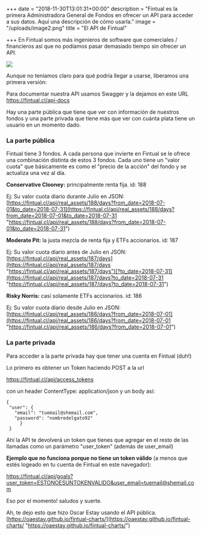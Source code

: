+++
date = "2018-11-30T13:01:31+00:00"
description = "Fintual es la primera Administradora General de Fondos en ofrecer un API para acceder a sus datos. Aquí una descripción de cómo usarla."
image = "/uploads/image2.png"
title = "El API de Fintual"

+++
En Fintual somos más ingenieros de software que comerciales / financieros así que no podíamos pasar demasiado tiempo sin ofrecer un API.

![](/uploads/image2.png)

Aunque no teníamos claro para qué podría llegar a usarse, liberamos una primera versión:

Para documentar nuestra API usamos Swagger y la dejamos en este URL https://fintual.cl/api-docs

Hay una parte pública que tiene que ver con información de nuestros fondos y una parte privada que tiene más que ver con cuánta plata tiene un usuario en un momento dado.

### **La parte pública**

Fintual tiene 3 fondos. A cada persona que invierte en Fintual se le ofrece una combinación distinta de estos 3 fondos. Cada uno tiene un "valor cuota" que básicamente es como el "precio de la acción" del fondo y se actualiza una vez al día.

**Conservative Clooney:** principalmente renta fija. id: 188

Ej: Su valor cuota diario durante Julio en JSON: [https://fintual.cl/api/real_assets/188/days?from_date=2018-07-01&to_date=2018-07-31](https://fintual.cl/api/real_assets/188/days?from_date=2018-07-01&to_date=2018-07-31 "https://fintual.cl/api/real_assets/188/days?from_date=2018-07-01&to_date=2018-07-31")

**Moderate Pit:** la justa mezcla de renta fija y ETFs accionarios. id: 187

Ej: Su valor cuota diario antes de Julio en JSON: [https://fintual.cl/api/real_assets/187/days](https://fintual.cl/api/real_assets/187/days "https://fintual.cl/api/real_assets/187/days")[?to_date=2018-07-31](https://fintual.cl/api/real_assets/187/days?to_date=2018-07-31 "https://fintual.cl/api/real_assets/187/days?to_date=2018-07-31")

**Risky Norris:** casi solamente ETFs accionarios. id: 186

Ej: Su valor cuota diario desde Julio en JSON: [https://fintual.cl/api/real_assets/186/days?from_date=2018-07-01](https://fintual.cl/api/real_assets/186/days?from_date=2018-07-01 "https://fintual.cl/api/real_assets/186/days?from_date=2018-07-01")

### **La parte privada**

Para acceder a la parte privada hay que tener una cuenta en Fintual (duh!)

Lo primero es obtener un Token haciendo POST a la url

https://fintual.cl/api/access_tokens

con un header ContentType: application/json y un body así:

    {
     "user": {
       "email": "tuemail@shemail.com",
       "password": "nombredelgato92"
         }
     }

Ahí la API te devolverá un token que tienes que agregar en el resto de las llamadas como un parámetro "user_token" (además de user_email)

**Ejemplo que no funciona porque no tiene un token válido** (a menos que estés logeado en tu cuenta de Fintual en este navegador):

https://fintual.cl/api/goals?user_token=ESTONOESUNTOKENVALIDO&user_email=tuemail@shemail.com

Eso por el momento! saludos y suerte.

Ah, te dejo esto que hizo Oscar Estay usando el API pública. [https://oaestay.github.io/fintual-charts/](https://oaestay.github.io/fintual-charts/ "https://oaestay.github.io/fintual-charts/")